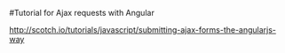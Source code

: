 #Tutorial for Ajax requests with Angular


http://scotch.io/tutorials/javascript/submitting-ajax-forms-the-angularjs-way
